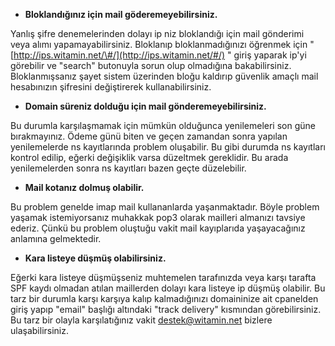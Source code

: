 * **Bloklandığınız için mail göderemeyebilirsiniz.**

Yanlış şifre denemelerinden dolayı ip niz bloklandığı için mail gönderimi veya alımı yapamayabilirsiniz. Bloklanıp bloklanmadığınızı öğrenmek için " [http://ips.witamin.net/\#/](http://ips.witamin.net/#/) " giriş yaparak ip'yi görebilir ve "search" butonuyla sorun olup olmadığına bakabilirsiniz. Bloklanmışsanız şayet sistem üzerinden bloğu kaldırıp güvenlik amaçlı mail hesabınızın şifresini değiştirerek kullanabilirsiniz.

* **Domain süreniz dolduğu için mail gönderemeyebilirsiniz.**

Bu durumla karşılaşmamak için mümkün olduğunca yenilemeleri son güne bırakmayınız. Ödeme günü biten ve geçen zamandan sonra yapılan yenilemelerde ns kayıtlarında problem oluşabilir. Bu gibi durumda ns kayıtları kontrol edilip, eğerki değişiklik varsa düzeltmek gereklidir. Bu arada yenilemelerden sonra ns kayıtları bazen geçte düzelebilir.

* **Mail kotanız dolmuş olabilir.**

Bu problem genelde imap mail kullananlarda yaşanmaktadır. Böyle problem yaşamak istemiyorsanız muhakkak pop3 olarak mailleri almanızı tavsiye ederiz. Çünkü bu problem oluştuğu vakit mail kayıplarıda yaşayacağınız anlamına gelmektedir.

* **Kara listeye düşmüş olabilirsiniz.**

Eğerki kara listeye düşmüşseniz muhtemelen tarafınızda veya karşı tarafta SPF kaydı olmadan atılan maillerden dolayı kara listeye ip düşmüş olabilir. Bu tarz bir durumla karşı karşıya kalıp kalmadığınızı domaininize ait cpanelden giriş yapıp "email" başlığı altındaki "track delivery" kısmından görebilirsiniz. Bu tarz bir olayla karşılatığınız vakit [destek@witamin.net](/destek@witamin.net) bizlere ulaşabilirsiniz. 

